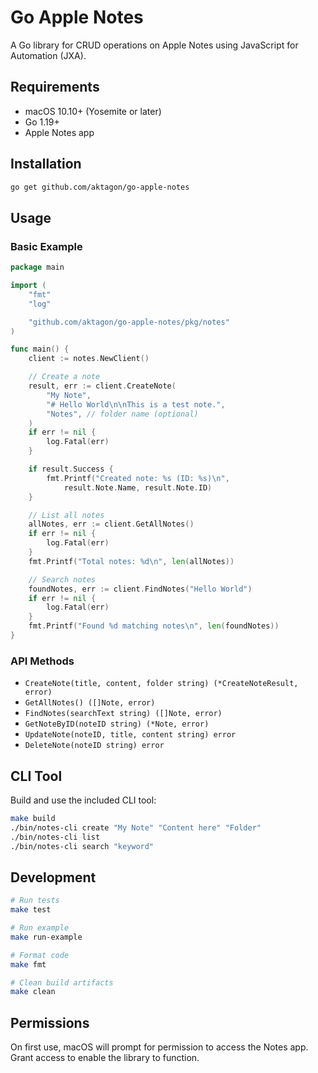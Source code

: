 # Go Apple Notes

A Go library for CRUD operations on Apple Notes using JavaScript for Automation (JXA).

## Requirements

- macOS 10.10+ (Yosemite or later)
- Go 1.19+
- Apple Notes app

## Installation

```bash
go get github.com/aktagon/go-apple-notes
```

## Usage

### Basic Example

```go
package main

import (
    "fmt"
    "log"

    "github.com/aktagon/go-apple-notes/pkg/notes"
)

func main() {
    client := notes.NewClient()

    // Create a note
    result, err := client.CreateNote(
        "My Note",
        "# Hello World\n\nThis is a test note.",
        "Notes", // folder name (optional)
    )
    if err != nil {
        log.Fatal(err)
    }

    if result.Success {
        fmt.Printf("Created note: %s (ID: %s)\n",
            result.Note.Name, result.Note.ID)
    }

    // List all notes
    allNotes, err := client.GetAllNotes()
    if err != nil {
        log.Fatal(err)
    }
    fmt.Printf("Total notes: %d\n", len(allNotes))

    // Search notes
    foundNotes, err := client.FindNotes("Hello World")
    if err != nil {
        log.Fatal(err)
    }
    fmt.Printf("Found %d matching notes\n", len(foundNotes))
}
```

### API Methods

- `CreateNote(title, content, folder string) (*CreateNoteResult, error)`
- `GetAllNotes() ([]Note, error)`
- `FindNotes(searchText string) ([]Note, error)`
- `GetNoteByID(noteID string) (*Note, error)`
- `UpdateNote(noteID, title, content string) error`
- `DeleteNote(noteID string) error`

## CLI Tool

Build and use the included CLI tool:

```bash
make build
./bin/notes-cli create "My Note" "Content here" "Folder"
./bin/notes-cli list
./bin/notes-cli search "keyword"
```

## Development

```bash
# Run tests
make test

# Run example
make run-example

# Format code
make fmt

# Clean build artifacts
make clean
```

## Permissions

On first use, macOS will prompt for permission to access the Notes app. Grant access to enable the library to function.

